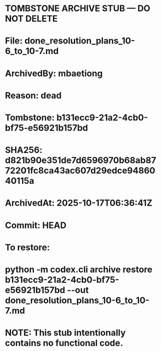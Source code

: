 # TOMBSTONE ARCHIVE STUB — DO NOT DELETE
# File: done_resolution_plans_10-6_to_10-7.md
# ArchivedBy: mbaetiong
# Reason: dead
# Tombstone: b131ecc9-21a2-4cb0-bf75-e56921b157bd
# SHA256: d821b90e351de7d6596970b68ab8772201fc8ca43ac607d29edce9486040115a
# ArchivedAt: 2025-10-17T06:36:41Z
# Commit: HEAD
#
# To restore:
#   python -m codex.cli archive restore b131ecc9-21a2-4cb0-bf75-e56921b157bd --out done_resolution_plans_10-6_to_10-7.md
#
# NOTE: This stub intentionally contains no functional code.
